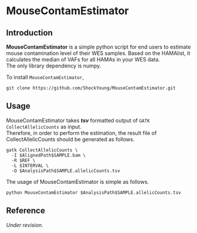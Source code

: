 # MouseContamEstimator

## Introduction

  **MouseContamEstimator** is a simple python script for end users to estimate mouse contamination level of their WES samples.
  Based on the HAMAlist, it calculates the median of VAFs for all HAMAs in your WES data.<br>
  The only library dependency is numpy.<br>
  
  To install `MouseContamEstimator`,
  ```
  git clone https://github.com/ShockYoung/MouseContamEstimator.git
  ```
  
## Usage

  MouseContamEstimator takes **_tsv_** formatted output of `GATK CollectAllelicCounts` as input.<br>
  Therefore, in order to perform the estimation, the result file of CollectAllelicCounts should be generated as follows.
  ```
  gatk CollectAllelicCounts \
    -I $AlignedPath$SAMPLE.bam \
    -R $REF \
    -L $INTERVAL \
    -O $AnalysisPath$SAMPLE.allelicCounts.tsv
  ```
  The usage of MouseContamEstimator is simple as follows.
  ```
  python MouseContamEstimator $AnalysisPath$SAMPLE.allelicCounts.tsv
  ```
  
## Reference

  *Under revision.*
